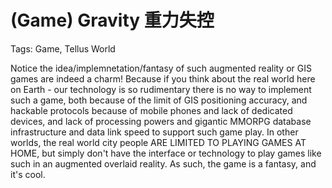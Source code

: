 # (Game) Gravity 重力失控

Tags: Game, Tellus World

<!--Originally this was a social game; Later we conceptualize this as an AR exploration game (that game can be renamed as Parallel/Pocket Universe 平行/口袋时空 the treasure reward game).

Per the name though, maybe we can make it cooler: it's a mobile action game that lets player control a spaceship and navigate through gravity.-->

Notice the idea/implemnetation/fantasy of such augmented reality or GIS games are indeed a charm! Because if you think about the real world here on Earth - our technology is so rudimentary there is no way to implement such a game, both because of the limit of GIS positioning accuracy, and hackable protocols because of mobile phones and lack of dedicated devices, and lack of processing powers and gigantic MMORPG database infrastructure and data link speed to support such game play. In other worlds, the real world city people ARE LIMITED TO PLAYING GAMES AT HOME, but simply don't have the interface or technology to play games like such in an augmented overlaid reality. As such, the game is a fantasy, and it's cool.